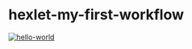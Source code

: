 # hexlet-my-first-workflow
[![hello-world](https://github.com/aimark/hexlet-my-first-workflow/actions/workflows/hello-world.yml/badge.svg?event=push)](https://github.com/aimark/hexlet-my-first-workflow/actions/workflows/hello-world.yml)
